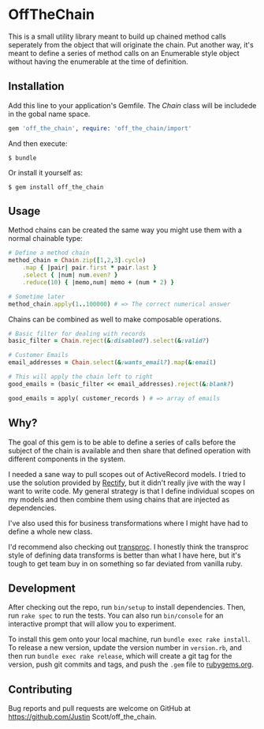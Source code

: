 # OffTheChain

This is a small utility library meant to build up chained method calls seperately from the object that will originate the chain. Put another way, it's meant to define a series of method calls on an Enumerable style object without having the enumerable at the time of definition.

## Installation

Add this line to your application's Gemfile. The *Chain* class will be includede in the gobal name space.

```ruby
gem 'off_the_chain', require: 'off_the_chain/import'
```

And then execute:

    $ bundle

Or install it yourself as:

    $ gem install off_the_chain

## Usage

Method chains can be created the same way you might use them with a normal chainable type:

```ruby
# Define a method chain
method_chain = Chain.zip([1,2,3].cycle)
    .map { |pair| pair.first * pair.last }
    .select { |num| num.even? }
    .reduce(10) { |memo,num| memo + (num * 2) }

# Sometime later
method_chain.apply(1..100000) # => The correct numerical answer
```

Chains can be combined as well to make composable operations.

```ruby
# Basic filter for dealing with records
basic_filter = Chain.reject(&:disabled?).select(&:valid?)

# Customer Emails
email_addresses = Chain.select(&:wants_email?).map(&:email)

# This will apply the chain left to right
good_emails = (basic_filter << email_addresses).reject(&:blank?)

good_emails = apply( customer_records ) # => array of emails
```

## Why?

The goal of this gem is to be able to define a series of calls before the subject of the chain is available and then share that defined operation with different components in the system.

I needed a sane way to pull scopes out of ActiveRecord models. I tried to use the solution provided by [Rectify](https://github.com/andypike/rectify#query-objects), but it didn't really jive with the way I want to write code. My general strategy is that I define individual scopes on my models and then combine them using chains that are injected as dependencies.

I've also used this for business transformations where I might have had to define a whole new class.

I'd recommend also checking out [transproc](https://github.com/solnic/transproc). I honestly think the transproc style of defining data transforms is better than what I have here, but it's tough to get team buy in on something so far deviated from vanilla ruby.

## Development

After checking out the repo, run `bin/setup` to install dependencies. Then, run `rake spec` to run the tests. You can also run `bin/console` for an interactive prompt that will allow you to experiment.

To install this gem onto your local machine, run `bundle exec rake install`. To release a new version, update the version number in `version.rb`, and then run `bundle exec rake release`, which will create a git tag for the version, push git commits and tags, and push the `.gem` file to [rubygems.org](https://rubygems.org).

## Contributing

Bug reports and pull requests are welcome on GitHub at https://github.com/Justin Scott/off_the_chain.

